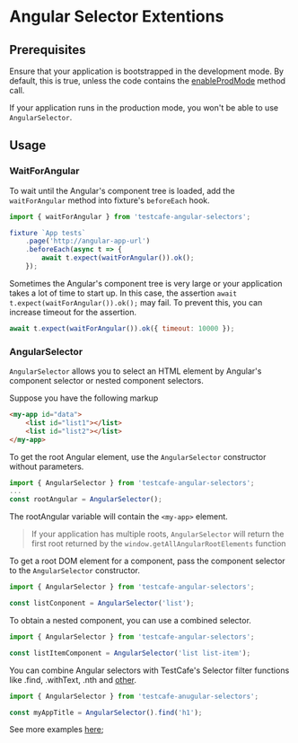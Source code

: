 # Angular Selector Extentions

## Prerequisites
Ensure that your application is bootstrapped in the development mode.
By default, this is true, unless the code contains the [enableProdMode](https://angular.io/api/core/enableProdMode) method call.

If your application runs in the production mode, you won't be able to use `AngularSelector`.

## Usage

### WaitForAngular
To wait until the Angular's component tree is loaded, add the `waitForAngular` method into fixture's `beforeEach` hook.

```js
import { waitForAngular } from 'testcafe-angular-selectors';

fixture `App tests`
    .page('http://angular-app-url')
    .beforeEach(async t => {
        await t.expect(waitForAngular()).ok();
    });
```

Sometimes the Angular's component tree is very large or your application takes a lot of time to start up.
In this case, the assertion `await t.expect(waitForAngular()).ok();` may fail.
To prevent this, you can increase timeout for the assertion.

```js
await t.expect(waitForAngular()).ok({ timeout: 10000 });
```

### AngularSelector
`AngularSelector` allows you to select an HTML element by Angular's component selector or nested component selectors.

Suppose you have the following markup
```html
<my-app id="data">
    <list id="list1"></list>
    <list id="list2"></list>
</my-app>
```

To get the root Angular element, use the `AngularSelector` constructor without parameters.

```js
import { AngularSelector } from 'testcafe-angular-selectors';
...
const rootAngular = AngularSelector();
```
The rootAngular variable will contain the `<my-app>` element.

> If your application has multiple roots, `AngularSelector` will return the first root returned by the `window.getAllAngularRootElements` function
 

To get a root DOM element for a component, pass the component selector to the `AngularSelector` constructor.
```js
import { AngularSelector } from 'testcafe-angular-selectors';

const listConponent = AngularSelector('list');
```

To obtain a nested component, you can use a combined selector.
```js
import { AngularSelector } from 'testcafe-angular-selectors';

const listItemComponent = AngularSelector('list list-item');
```

You can combine Angular selectors with TestCafe's Selector filter functions like .find, .withText, .nth and [other](http://devexpress.github.io/testcafe/documentation/test-api/selecting-page-elements/selectors.html#functional-style-selectors).

```js
import { AngularSelector } from 'testcafe-anugular-selectors';

const myAppTitle = AngularSelector().find('h1');

```

See more examples [here](test/angular-selector-test.js);